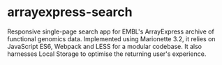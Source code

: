 # arrayexpress-search
Responsive single-page search app for EMBL's ArrayExpress archive of functional genomics data. Implemented using Marionette 3.2, it relies on JavaScript ES6, Webpack and LESS for a modular codebase. It also harnesses Local Storage to optimise the returning user's experience.
